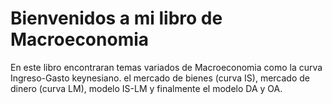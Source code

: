 # Bienvenidos a mi libro de Macroeconomia

En este libro encontraran temas variados de Macroeconomia como la curva Ingreso-Gasto keynesiano. el mercado de bienes (curva IS), mercado de dinero (curva LM), modelo IS-LM y finalmente el modelo DA y OA. 

```{tableofcontents}
```
